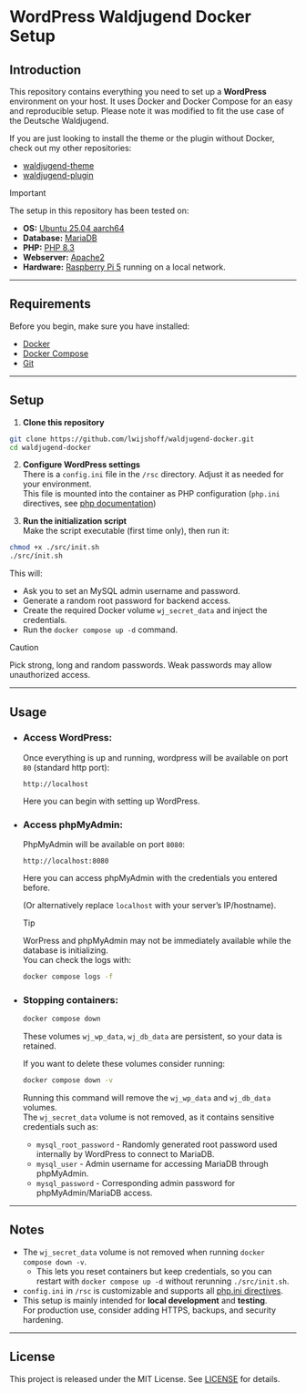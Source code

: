 # WordPress Waldjugend Docker Setup

## Introduction

This repository contains everything you need to set up a **WordPress** environment on your host.
It uses Docker and Docker Compose for an easy and reproducible setup.
Please note it was modified to fit the use case of the Deutsche Waldjugend.

If you are just looking to install the theme or the plugin without Docker, check out my other repositories:  
- [waldjugend-theme](https://github.com/lwijshoff/waldjugend-theme)  
- [waldjugend-plugin](https://github.com/lwijshoff/waldjugend-plugin)  

> [!IMPORTANT]  
> The setup in this repository has been tested on:  
> - **OS:** [Ubuntu 25.04 aarch64](https://ubuntu.com/download/server)  
> - **Database:** [MariaDB](https://mariadb.org/download)  
> - **PHP:** [PHP 8.3](https://www.php.net/downloads.php)  
> - **Webserver:** [Apache2](https://httpd.apache.org/download.cgi)  
> - **Hardware:** [Raspberry Pi 5](https://www.raspberrypi.com/products/raspberry-pi-5/) running on a local network.  

---

## Requirements

Before you begin, make sure you have installed:

- [Docker](https://docs.docker.com/get-docker/)  
- [Docker Compose](https://docs.docker.com/compose/install/)  
- [Git](https://git-scm.com/downloads)  

---

## Setup

1. **Clone this repository**
  ```bash
  git clone https://github.com/lwijshoff/waldjugend-docker.git
  cd waldjugend-docker
  ```

2. **Configure WordPress settings**  
  There is a `config.ini` file in the `/rsc` directory. Adjust it as needed for your environment. \
  This file is mounted into the container as PHP configuration (`php.ini` directives, see [php documentation](https://www.php.net/manual/en/ini.list.php))

3. **Run the initialization script**  
  Make the script executable (first time only), then run it:
  ```bash
  chmod +x ./src/init.sh
  ./src/ínit.sh
  ```
  This will:
  - Ask you to set an MySQL admin username and password.
  - Generate a random root password for backend access.
  - Create the required Docker volume `wj_secret_data` and inject the credentials.
  - Run the `docker compose up -d` command.

  > [!CAUTION]  
  > Pick strong, long and random passwords. Weak passwords may allow unauthorized access.

---

## Usage

- ### Access WordPress:  
  Once everything is up and running, wordpress will be available on port `80` (standard http port):  
  ```
  http://localhost
  ```
  Here you can begin with setting up WordPress.

- ### Access phpMyAdmin:
  PhpMyAdmin will be available on port `8080`:  
  ```
  http://localhost:8080
  ```
  Here you can access phpMyAdmin with the credentials you entered before.

  (Or alternatively replace `localhost` with your server’s IP/hostname).

  > [!TIP]  
  > WorPress and phpMyAdmin may not be immediately available while the database is initializing. \
  > You can check the logs with:
  > ```bash
  > docker compose logs -f
  > ```

- ### Stopping containers:
  ```bash
  docker compose down
  ```
  These volumes `wj_wp_data`, `wj_db_data` are persistent, so your data is retained.
  
  If you want to delete these volumes consider running:
  ```bash
  docker compose down -v
  ```
  Running this command will remove the `wj_wp_data` and `wj_db_data` volumes. \
  The `wj_secret_data` volume is not removed, as it contains sensitive credentials such as:

  - `mysql_root_password` - Randomly generated root password used internally by WordPress to connect to MariaDB.
  - `mysql_user` - Admin username for accessing MariaDB through phpMyAdmin.
  - `mysql_password` - Corresponding admin password for phpMyAdmin/MariaDB access.

---

## Notes

- The `wj_secret_data` volume is not removed when running `docker compose down -v`. 
  - This lets you reset containers but keep credentials, so you can restart with `docker compose up -d` without rerunning `./src/init.sh`.
- `config.ini` in `/rsc` is customizable and supports all [php.ini directives](https://www.php.net/manual/en/ini.list.php).  
- This setup is mainly intended for **local development** and **testing**.  
  For production use, consider adding HTTPS, backups, and security hardening.

---

## License

This project is released under the MIT License. See [LICENSE](./LICENSE) for details.
